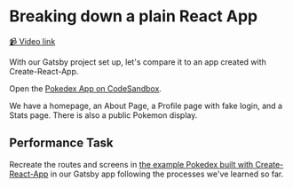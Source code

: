 # Breaking down a plain React App

[📹 Video link](https://www.egghead.io/lessons/gatsby-breaking-down-a-plain-react-app)

With our Gatsby project set up, let's compare it to an app created with Create-React-App.

Open the [Pokedex App on CodeSandbox](https://codesandbox.io/s/optimistic-jepsen-1zqmb).

We have a homepage, an About Page, a Profile page with fake login, and a Stats page. There is also a public Pokemon display.

## Performance Task

Recreate the routes and screens in [the example Pokedex built with Create-React-App](https://codesandbox.io/s/optimistic-jepsen-1zqmb) in our Gatsby app following the processes we've learned so far.
